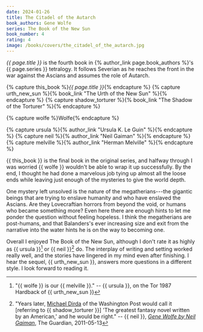 ```yaml
---
date: 2024-01-26
title: The Citadel of the Autarch
book_authors: Gene Wolfe
series: The Book of the New Sun
book_number: 4
rating: 4
image: /books/covers/the_citadel_of_the_autarch.jpg
---
```


<cite class="book-title">{{ page.title }}</cite> is the fourth book in {% author_link page.book_authors %}'s <span
class="book-series">{{ page.series }}</span> tetralogy. It follows Severian as
he reaches the front in the war against the Ascians and assumes the role of
Autarch.

{% capture this_book %}<cite class="book-title">{{ page.title }}</cite>{% endcapture %}
{% capture urth_new_sun %}{% book_link "The Urth of the New Sun" %}{% endcapture %}
{% capture shadow_torturer %}{% book_link "The Shadow of the Torturer" %}{% endcapture %}

{% capture wolfe %}<span class="author-name">Wolfe</span>{% endcapture %}

{% capture ursula %}{% author_link "Ursula K. Le Guin" %}{% endcapture %}
{% capture neil %}{% author_link "Neil Gaiman" %}{% endcapture %}
{% capture melville %}{% author_link "Herman Melville" %}{% endcapture %}

{{ this_book }} is the final book in the original series, and halfway through
I was worried {{ wolfe }} wouldn't be able to wrap it up successfully. By the
end, I thought he had done a marvelous job tying up almost all the loose ends
while leaving just enough of the mysteries to give the world depth.

One mystery left unsolved is the nature of the megatherians---the gigantic
beings that are trying to enslave humanity and who have enslaved the Ascians.
Are they Lovecraftian horrors from beyond the void, or humans who became
something more? Even here there are enough hints to let me ponder the question
without feeling hopeless. I think the megatherians are post-humans, and that
Balanders's ever increasing size and exit from the narrative into the water
hints he is on the way to becoming one.

Overall I enjoyed The Book of the New Sun, although I don't rate it as highly
as {{ ursula }}[^melville] or {{ neil }}[^best] do. The interplay of writing
and setting worked really well, and the stories have lingered in my mind even
after finishing. I hear the sequel, {{ urth_new_sun }}, answers more questions
in a different style. I look forward to reading it.

[^melville]:
    "{{ wolfe }} is our {{ melville }}." -- {{ ursula }}, on the Tor 1987
    Hardback of {{ urth_new_sun }}

[^best]:
    "Years later, [Michael Dirda][dirda] of the Washington Post would call it
    [referring to {{ shadow_torturer }}] 'The greatest fantasy novel written
    by an American,' and he would be right." -- {{ neil }}, [_Gene Wolfe by
    Neil Gaiman_][guardian], The Guardian, <time
    datetime="2011-05-13">2011-05-13</time>

[dirda]: https://en.wikipedia.org/wiki/Michael_Dirda
[guardian]: https://www.theguardian.com/books/2011/may/13/gene-wolfe-hero-neil-gaiman-sf
